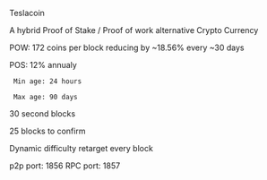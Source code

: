 Teslacoin 

A hybrid Proof of Stake / Proof of work alternative Crypto Currency

POW: 172 coins per block reducing by ~18.56% every ~30 days

POS: 12% annualy
     
     Min age: 24 hours
     
     Max age: 90 days

30 second blocks

25 blocks to confirm

Dynamic difficulty retarget every block

p2p port: 1856
RPC port: 1857


